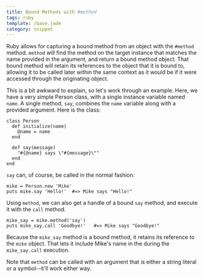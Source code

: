```yaml
---
title: Bound Methods with #method
tags: ruby
template: /base.jade
category: snippet
---
```


Ruby allows for capturing a bound method from an object with the `#method` method. `method` will find the method on the target instance that matches the name provided in the argument, and return a bound method object. That bound method will retain its references to the object that it is bound to, allowing it to be called later within the same context as it would be if it were accessed through the originating object.

This is a bit awkward to explain, so let's work through an example. Here, we have a very simple Person class, with a single instance variable named `name`. A single method, `say`, combines the `name` variable along with a provided argument. Here is the class:

```
class Person
  def initialize(name)
    @name = name
  end

  def say(message)
    "#{@name} says \"#{message}\""
  end
end
```

`say` can, of course, be called in the normal fashion:

```
mike = Person.new 'Mike'
puts mike.say 'Hello!'  #=> Mike says "Hello!"
```

Using `method`, we can also get a handle of a bound `say` method, and execute it with the `call` method.

```
mike_say = mike.method('say')
puts mike_say.call 'Goodbye!'   #=> Mike says "Goodbye!"
```

Because the `mike_say` method is a bound method, it retains its reference to the `mike` object. That lets it include Mike's name in the during the `mike_say.call` execution.


Note that `method` can be called with an argument that is either a string literal or a symbol--it'll work either way.
